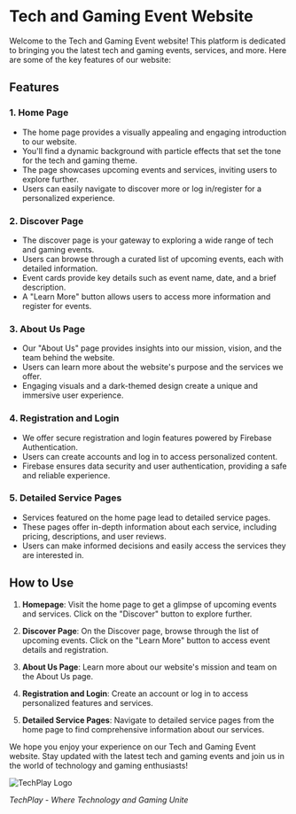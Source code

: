 # Tech and Gaming Event Website

Welcome to the Tech and Gaming Event website! This platform is dedicated to bringing you the latest tech and gaming events, services, and more. Here are some of the key features of our website:

## Features

### 1. Home Page

- The home page provides a visually appealing and engaging introduction to our website.
- You'll find a dynamic background with particle effects that set the tone for the tech and gaming theme.
- The page showcases upcoming events and services, inviting users to explore further.
- Users can easily navigate to discover more or log in/register for a personalized experience.

### 2. Discover Page

- The discover page is your gateway to exploring a wide range of tech and gaming events.
- Users can browse through a curated list of upcoming events, each with detailed information.
- Event cards provide key details such as event name, date, and a brief description.
- A "Learn More" button allows users to access more information and register for events.

### 3. About Us Page

- Our "About Us" page provides insights into our mission, vision, and the team behind the website.
- Users can learn more about the website's purpose and the services we offer.
- Engaging visuals and a dark-themed design create a unique and immersive user experience.

### 4. Registration and Login

- We offer secure registration and login features powered by Firebase Authentication.
- Users can create accounts and log in to access personalized content.
- Firebase ensures data security and user authentication, providing a safe and reliable experience.

### 5. Detailed Service Pages

- Services featured on the home page lead to detailed service pages.
- These pages offer in-depth information about each service, including pricing, descriptions, and user reviews.
- Users can make informed decisions and easily access the services they are interested in.

## How to Use

1. **Homepage**: Visit the home page to get a glimpse of upcoming events and services. Click on the "Discover" button to explore further.

2. **Discover Page**: On the Discover page, browse through the list of upcoming events. Click on the "Learn More" button to access event details and registration.

3. **About Us Page**: Learn more about our website's mission and team on the About Us page.

4. **Registration and Login**: Create an account or log in to access personalized features and services.

5. **Detailed Service Pages**: Navigate to detailed service pages from the home page to find comprehensive information about our services.

We hope you enjoy your experience on our Tech and Gaming Event website. Stay updated with the latest tech and gaming events and join us in the world of technology and gaming enthusiasts!

![TechPlay Logo](https://edurev.gumlet.io/AllImages/original/ApplicationImages/CourseImages/944e5d47-8c55-4a89-91e5-22ab5f2798fc_CI.png)

*TechPlay - Where Technology and Gaming Unite*
